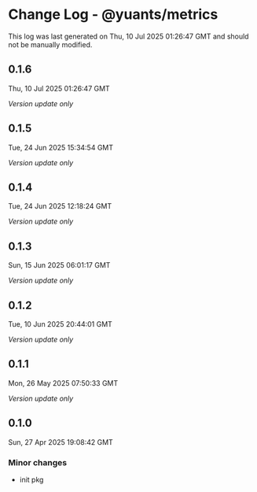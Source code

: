 # Change Log - @yuants/metrics

This log was last generated on Thu, 10 Jul 2025 01:26:47 GMT and should not be manually modified.

## 0.1.6
Thu, 10 Jul 2025 01:26:47 GMT

_Version update only_

## 0.1.5
Tue, 24 Jun 2025 15:34:54 GMT

_Version update only_

## 0.1.4
Tue, 24 Jun 2025 12:18:24 GMT

_Version update only_

## 0.1.3
Sun, 15 Jun 2025 06:01:17 GMT

_Version update only_

## 0.1.2
Tue, 10 Jun 2025 20:44:01 GMT

_Version update only_

## 0.1.1
Mon, 26 May 2025 07:50:33 GMT

_Version update only_

## 0.1.0
Sun, 27 Apr 2025 19:08:42 GMT

### Minor changes

- init pkg

